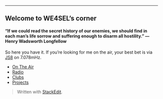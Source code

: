 
----------

## Welcome to WE4SEL’s corner

#### “If we could read the secret history of our enemies, we should find in each man’s life sorrow and suffering enough to disarm all hostility.” ― Henry Wadsworth Longfellow

So here you have it. If you’re looking for me on the air, your best bet is via  [JS8](http://js8call.com/)  on 7.078mHz.

-   [On The Air](https://github.com/we4sel/we4sel.github.io/blob/master/ontheair.md)
-   [Radio](https://github.com/we4sel/we4sel.github.io/blob/master/radio.md)
-   [Clubs](https://github.com/we4sel/we4sel.github.io/blob/master/clubs.md)
-   [Projects](https://github.com/we4sel/we4sel.github.io/blob/master/projects.md)

> Written with  [StackEdit](https://stackedit.io/).
<!--stackedit_data:
eyJoaXN0b3J5IjpbOTI3MTg1Mjg0LC04MjYyMDg0MzRdfQ==
-->